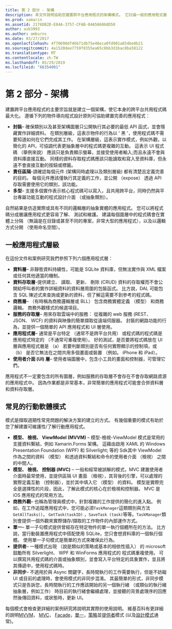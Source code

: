 ```yaml
---
title: 第 2 部分 - 架構
description: 本文件說明協助您建置跨平台應用程式的架構模式。 它討論一般的應用程式層級 （資料層、 資料存取層等），以及常見的行動軟體模式 （MVVM、 MVC 等）
ms.prod: xamarin
ms.assetid: 2176DB2D-E84A-3757-CFAB-04A586068D50
author: asb3993
ms.author: amburns
ms.date: 03/27/2017
ms.openlocfilehash: 4f70690df46b71db75e48eca0fd901a854be0b21
ms.sourcegitcommit: 4a1520dee7759f8355ea65c8bb3d1bac8ba58122
ms.translationtype: MT
ms.contentlocale: zh-TW
ms.lasthandoff: 05/29/2019
ms.locfileid: "66354001"
---
```

# <a name="part-2---architecture"></a>第 2 部分 - 架構

建置跨平台應用程式的主要宗旨就是建立一個架構，使它本身的跨平台共用程式碼最大化。 遵循下列的物件導向程式設計原則可協助建置完善的應用程式：

-   **封裝**– 確保類別以及甚至架構圖層只公開執行其必要的最低 API 函式，並會隱藏實作詳細資料。 在類別層級，這表示物件的行為以 ' 黑 '，使用程式碼不需要知道如何在它們完成其工作。 在架構層級，這表示實作模式，例如外觀，以簡化的 API，可協調代表更抽象層中的程式碼更複雜的互動。 這表示 UI 程式碼 （舉例來說） 應該只是負責顯示螢幕，並接受使用者輸入;而且永遠不會與資料庫直接互動。 同樣的資料存取程式碼應該只能讀取和寫入至資料庫，但永遠不會直接互動的按鈕或標籤。
-   **責任區隔**-請確認每個元件 (架構同時處理以及類別層級) 都有清楚且定義完善的目的。 每個元件應該僅執行其定義的工作，並公開 （expose） 透過 API 存取需要使用它的類別，該功能。
-   **多型**– 支援多個實作表示核心程式碼可以寫入，且共用跨平台，同時仍然與平台專屬功能互動的程式設計介面 （或抽象類別）。


自然結果是仿造實際或具有不同的邏輯層的抽象實體的應用程式。 您可以將程式碼分成層讓應用程式更容易了解、 測試和維護。 建議每個圖層中的程式碼會在實體上分隔 （無論是在目錄或甚至不同的專案，非常大型的應用程式），以及以邏輯方式分開 （使用命名空間）。

 <a name="Typical_Application_Layers" />


## <a name="typical-application-layers"></a>一般應用程式層級

在這份文件和案例研究我們參照下列六個應用程式層：

-   **資料層**– 非靜態資料持續性，可能是 SQLite 資料庫，但無法實作與 XML 檔案或任何其他適當的機制。
-   **資料存取層**-提供建立、 讀取、 更新、 刪除 (CRUD) 資料的存取權而不會公開給呼叫者的實作詳細資料的資料層周圍的包裝函式。 比方說，DAL 可能包含 SQL 陳述式來查詢或更新的資料，但了解這需要不到參考的程式碼。
-   **商務層**– （有時稱為商務邏輯層或 BLL） 包含商務實體定義 （模型） 和商務邏輯。 商務外觀樣式的候選項目。
-   **服務的存取層**– 用來存取雲端中的服務： 從複雜的 web 服務 (REST、 JSON、 WCF) 的資料與映像的簡單擷取從遠端伺服器。 封裝的網路功能的行為，並提供一個簡單的 API 應用程式和 UI 層使用。
-   **應用程式層**– 通常是平台特定 （通常不是跨平台共用） 或程式碼的程式碼是應用程式特定的 （不通常可重複使用）。 好的測試，是否要將程式碼放在 UI 層與應用程式層是 （a） 若要判斷類別是否有任何實際顯示的控制項，或 （b） 是否它無法在之間共用多個畫面或裝置 （例如。 iPhone 和 iPad）。
-   **使用者介面 (UI) 層**– 使用者端圖層中，包含小工具的畫面和控制器，可管理它們。


應用程式不一定要包含的所有圖層，例如服務的存取層不會存在不會存取網路資源的應用程式中。 因為作業都是非常基本，非常簡單的應用程式可能會合併資料層和資料存取層。

 <a name="Common_Mobile_Software_Patterns" />


## <a name="common-mobile-software-patterns"></a>常見的行動軟體模式

模式是擷取週期性常見問題的解決方案的建立的方式。 有幾個重要的模式有助於您了解建置可維護性/了解行動應用程式。

-   **模型、 檢視、 ViewModel (MVVM)** – 模型-檢視-ViewModel 模式是常用的支援資料繫結，例如 Xamarin.Forms 架構。 這藉由啟用 XAML 的 Windows Presentation Foundation (WPF) 和 Silverlight; 等的 Sdk其中 ViewModel 作為之間的資料 （模型） 和透過資料繫結和命令的使用者介面 （檢視） 之間的中間人。
-   **模型、 檢視、 控制器 (MVC)** – 一般和經常被誤解的模式，MVC 建置使用者介面時最常使用，並提供區隔 UI 畫面 （檢視），其背後的引擎，可以處理的實際定義互動 （控制器），並於其中填入它 （模型） 的資料。 模型是實際完全是選擇性的片段，因此，了解此模式的核心在於檢視和控制器。 MVC 是 iOS 應用程式的常用方法。
-   **商務外觀**– 也稱為管理員模式中，針對複雜的工作提供的簡化的進入點。 例如，在工作追蹤應用程式中，您可能必須`TaskManager`這類類別與方法`GetAllTasks()`， `GetTask(taskID)` ，`SaveTask (task)`等等。`TaskManager`類別會提供一個外觀來實際儲存/擷取的工作物件的內部運作方式。
-   **單一**– 單一子句模式提供曾經存在特定物件的單一執行個體所在的方法。 比方說，當行動裝置應用程式中搭配使用 SQLite，您只會想資料庫的一個執行個體。 使用單一子句模式是簡單的方式來確保此行為。
-   **提供者**– 一種模式出現 （說是類似的策略或基本的相依性插入） 的 microsoft 鼓勵所有 Silverlight、 WPF 和 WinForms 應用程式的 程式碼重複使用。 可以撰寫共用程式碼的介面或抽象類別，並會寫入平台特定的具象實作，並且將其傳遞中，使用程式碼時。
-   **非同步**– 不適用於與 Async 關鍵字，長時間執行的工作需要執行，但是不妨礙 UI 或目前的處理時，會使用模式的非同步混淆。 其最簡單的形式，非同步模式只是告訴您，長時間執行的工作應該開始的另一個執行緒 （或類似的執行緒抽象層，例如工作） 時目前的執行緒會繼續處理，並接聽的背景處理序的回應然後傳回資料，或狀態時，更新 UI。


每個模式會檢查更詳細的案例研究將說明其實際的使用說明。 維基百科有更詳細的說明[MVVM](https://en.wikipedia.org/wiki/Model–view–viewmodel)， [MVC](https://en.wikipedia.org/wiki/Model–view–controller)， [Facade](https://en.wikipedia.org/wiki/Facade_pattern)，[單一](https://en.wikipedia.org/wiki/Singleton_pattern)，[策略](https://en.wikipedia.org/wiki/Strategy_pattern)並[提供者](https://en.wikipedia.org/wiki/Provider_model)模式 (以及[設計模式](https://en.wikipedia.org/wiki/Design_Patterns)通常)。
